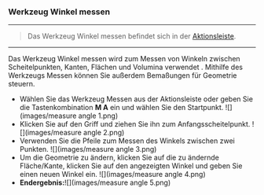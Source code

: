 

### Werkzeug Winkel messen

---

> Das Werkzeug Winkel messen befindet sich in der [Aktionsleiste](../formit-introduction/tool-bars.md).

---

Das Werkzeug Winkel messen wird zum Messen von Winkeln zwischen Scheitelpunkten, Kanten, Flächen und Volumina verwendet . Mithilfe des Werkzeugs Messen können Sie außerdem Bemaßungen für Geometrie steuern.

* Wählen Sie das Werkzeug Messen aus der Aktionsleiste oder geben Sie die Tastenkombination **M A** ein und wählen Sie den Startpunkt. ![](images/measure angle 1.png)
* Klicken Sie auf den Griff und ziehen Sie ihn zum Anfangsscheitelpunkt. ![](images/measure angle 2.png)
* Verwenden Sie die Pfeile zum Messen des Winkels zwischen zwei Punkten. ![](images/measure angle 3.png)
* Um die Geometrie zu ändern, klicken Sie auf die zu ändernde Fläche/Kante, klicken Sie auf den angezeigten Winkel und geben Sie einen neuen Winkel ein. ![](images/measure angle 4.png)
* **Endergebnis:**![](images/measure angle 5.png)

